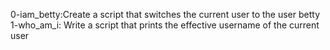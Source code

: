 0-iam_betty:Create a script that switches the current user to the user betty
1-who_am_i: Write a script that prints the effective username of the current user